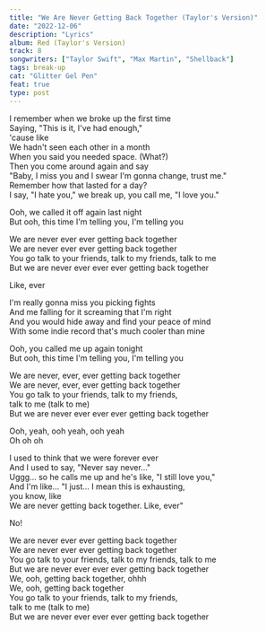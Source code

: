 ```yaml
---
title: "We Are Never Getting Back Together (Taylor's Version)"
date: "2022-12-06"
description: "Lyrics"
album: Red (Taylor's Version)
track: 8
songwriters: ["Taylor Swift", "Max Martin", "Shellback"]
tags: break-up
cat: "Glitter Gel Pen"
feat: true
type: post
---
```


<p className="verse-one">
I remember when we broke up the first time <br />
Saying, "This is it, I've had enough," <br />
'cause like <br />
We hadn't seen each other in a month <br />
When you said you needed space. (What?) <br />
Then you come around again and say <br />
"Baby, I miss you and I swear I'm gonna change, trust me." <br />
Remember how that lasted for a day? <br />
I say, "I hate you," we break up, you call me, "I love you." <br />
</p>
<p className="pre-chorus">
Ooh, we called it off again last night <br />
But ooh, this time I'm telling you, I'm telling you <br />
</p>
<p className="chorus">
We are never ever ever getting back together <br />
We are never ever ever getting back together <br />
You go talk to your friends, talk to my friends, talk to me <br />
But we are never ever ever ever getting back together <br />

Like, ever <br />

</p>
<p className="verse-two">
I'm really gonna miss you picking fights <br />
And me falling for it screaming that I'm right <br />
And you would hide away and find your peace of mind <br />
With some indie record that's much cooler than mine <br />
</p>
<p className="pre-chorus">
Ooh, you called me up again tonight <br />
But ooh, this time I'm telling you, I'm telling you <br />
</p>
<p className="chorus">
We are never, ever, ever getting back together <br />
We are never, ever, ever getting back together <br />
You go talk to your friends, talk to my friends,  <br />
talk to me (talk to me) <br />
But we are never ever ever ever getting back together <br />
</p>
Ooh, yeah, ooh yeah, ooh yeah <br />
Oh oh oh <br />
<p className="bridge">
I used to think that we were forever ever <br />
And I used to say, "Never say never..." <br />
Uggg... so he calls me up and he's like, "I still love you," <br />
And I'm like... "I just... I mean this is exhausting,  <br />
you know, like <br />
We are never getting back together. Like, ever" <br />

No! <br />

</p>
<p className="chorus">
We are never ever ever getting back together <br />
We are never ever ever getting back together <br />
You go talk to your friends, talk to my friends, talk to me <br />
But we are never ever ever ever getting back together <br />
We, ooh, getting back together, ohhh <br />
We, ooh, getting back together <br />
You go talk to your friends, talk to my friends,  <br />
talk to me (talk to me) <br />
But we are never ever ever ever getting back together <br />
</p>
